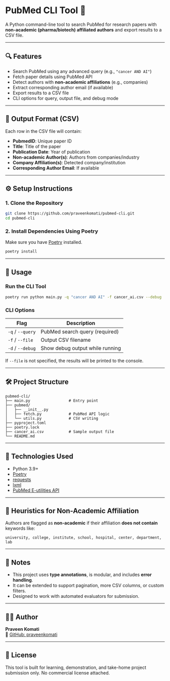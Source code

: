 # PubMed CLI Tool 🧬

A Python command-line tool to search PubMed for research papers with **non-academic (pharma/biotech) affiliated authors** and export results to a CSV file.

---

## 🔍 Features

- Search PubMed using any advanced query (e.g., `"cancer AND AI"`)
- Fetch paper details using PubMed API
- Detect authors with **non-academic affiliations** (e.g., companies)
- Extract corresponding author email (if available)
- Export results to a CSV file
- CLI options for query, output file, and debug mode

---

## 📁 Output Format (CSV)

Each row in the CSV file will contain:

- **PubmedID**: Unique paper ID
- **Title**: Title of the paper
- **Publication Date**: Year of publication
- **Non-academic Author(s)**: Authors from companies/industry
- **Company Affiliation(s)**: Detected company/institution
- **Corresponding Author Email**: If available

---

## ⚙️ Setup Instructions

### 1. Clone the Repository

```bash
git clone https://github.com/praveenkomati/pubmed-cli.git
cd pubmed-cli
```

### 2. Install Dependencies Using Poetry

Make sure you have [Poetry](https://python-poetry.org/docs/#installation) installed.

```bash
poetry install
```

---

## 🚀 Usage

### Run the CLI Tool

```bash
poetry run python main.py -q "cancer AND AI" -f cancer_ai.csv --debug
```

### CLI Options

| Flag        | Description                          |
|-------------|--------------------------------------|
| `-q` / `--query` | PubMed search query (required)      |
| `-f` / `--file`  | Output CSV filename                |
| `-d` / `--debug` | Show debug output while running    |

If `--file` is not specified, the results will be printed to the console.

---

## 🛠 Project Structure

```
pubmed-cli/
├── main.py                 # Entry point
├── pubmed/
│   ├── __init__.py
│   ├── fetch.py            # PubMed API logic
│   └── utils.py            # CSV writing
├── pyproject.toml
├── poetry.lock
├── cancer_ai.csv           # Sample output file
└── README.md
```

---

## 🧪 Technologies Used

- Python 3.9+
- [Poetry](https://python-poetry.org/)
- [requests](https://pypi.org/project/requests/)
- [lxml](https://pypi.org/project/lxml/)
- [PubMed E-utilities API](https://www.ncbi.nlm.nih.gov/books/NBK25501/)

---

## 🧠 Heuristics for Non-Academic Affiliation

Authors are flagged as **non-academic** if their affiliation **does not contain** keywords like:

```
university, college, institute, school, hospital, center, department, lab
```

---

## 📌 Notes

- This project uses **type annotations**, is modular, and includes **error handling**.
- It can be extended to support pagination, more CSV columns, or custom filters.
- Designed to work with automated evaluators for submission.

---

## 👨‍💻 Author

**Praveen Komati**  
🔗 [GitHub: praveenkomati](https://github.com/praveenkomati)

---

## 📄 License

This tool is built for learning, demonstration, and take-home project submission only. No commercial license attached.
